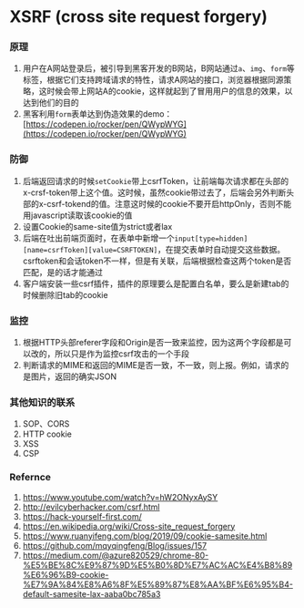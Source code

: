 <!--
 * @description: 
 * @author: xiangrong.liu
 * @Date: 2020-06-22 09:11:40
 * @LastEditors: xiangrong.liu
 * @LastEditTime: 2020-06-22 09:15:56
--> 
# XSRF (cross site request forgery)

### 原理
1. 用户在A网站登录后，被引导到黑客开发的B网站，B网站通过```a```、```img```、```form```等标签，根据它们支持跨域请求的特性，请求A网站的接口，浏览器根据同源策略，这时候会带上网站A的cookie，这样就起到了冒用用户的信息的效果，以达到他们的目的
2. 黑客利用```form```表单达到伪造效果的demo：[https://codepen.io/rocker/pen/QWypWYG](https://codepen.io/rocker/pen/QWypWYG)

### 防御 
1. 后端返回请求的时候```setCookie```带上csrfToken，让前端每次请求都在头部的x-crsf-token带上这个值。这时候，虽然cookie带过去了，后端会另外判断头部的x-csrf-tokend的值。注意这时候的cookie不要开启httpOnly，否则不能用javascript读取该cookie的值
2. 设置Cookie的same-site值为strict或者lax
3. 后端在吐出前端页面时，在表单中新增一个```input[type=hidden][name=csrfToken][value=CSRFTOKEN]```，在提交表单时自动提交这些数据。csrftoken和会话token不一样，但是有关联，后端根据检查这两个token是否匹配，是的话才能通过
4. 客户端安装一些csrf插件，插件的原理要么是配置白名单，要么是新建tab的时候删除旧tab的cookie

### 监控
1. 根据HTTP头部referer字段和Origin是否一致来监控，因为这两个字段都是可以改的，所以只是作为监控csrf攻击的一个手段
2. 判断请求的MIME和返回的MIME是否一致，不一致，则上报。例如，请求的是图片，返回的确实JSON

### 其他知识的联系
1. SOP、CORS
2. HTTP cookie
3. XSS
4. CSP

### Refernce
1. https://www.youtube.com/watch?v=hW2ONyxAySY
2. http://evilcyberhacker.com/csrf.html
3. https://hack-yourself-first.com/
4. https://en.wikipedia.org/wiki/Cross-site_request_forgery
5. https://www.ruanyifeng.com/blog/2019/09/cookie-samesite.html
6. https://github.com/mqyqingfeng/Blog/issues/157
7. https://medium.com/@azure820529/chrome-80-%E5%BE%8C%E9%87%9D%E5%B0%8D%E7%AC%AC%E4%B8%89%E6%96%B9-cookie-%E7%9A%84%E8%A6%8F%E5%89%87%E8%AA%BF%E6%95%B4-default-samesite-lax-aaba0bc785a3
